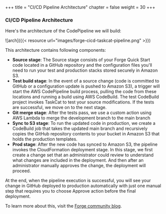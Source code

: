 +++
title = "CI/CD Pipeline Architecture"
chapter = false
weight = 30
+++

### CI/CD Pipeline Architecture
Here's the architecture of the CodePipeline we will build:

![arch]({{< resource url="images/forge-cicd-taskcat-pipeline.png" >}})

This architecture contains following components:

- **Source stage**: The Source stage consists of your Forge Quick Start code located in a GitHub repository and the configuration files you'll need to run your test and production stacks stored securely in Amazon S3.  
- **Test build stage**: In the event of a source change (code is committed to GitHub  or a configuration update is pushed to Amazon S3), a trigger will start the AWS CodePipeline build process, pulling the code from these locations and running a build using AWS CodeBuild. The test CodeBuild project invokes TaskCat to test your source modifications. If the tests are successful, we move on to the next stage.
- **Git merge stage**: After the tests pass, we use a custom action using AWS Lambda to merge the development branch to the main branch
- **Sync to S3 stage**: To run the updated code in production, we create a CodeBuild job that takes the updated main branch and recursively copies the GitHub repository contents to your bucket in Amazon S3 that holds the production templates.
- **Prod stage**: After the new code has synced to Amazon S3, the pipeline invokes the CloudFormation deployment stage. In this stage, we first create a change set that an administrator could review to understand what changes are included in the deployment. And then after an administrator manually approves the change, the deployment will proceed. 

At the end, when the pipeline execution is successful, you will see your change in GitHub deployed to production automatically with just one manual step that requires you to choose Approve action before the final deployment.

To learn more about this, visit the [Forge community blog](https://forge.autodesk.com/blog/guest-blog-continuous-delivery-how-easily-take-your-forge-application-development-production).